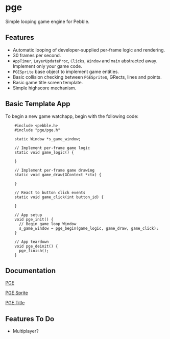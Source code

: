 # pge

Simple looping game engine for Pebble.

## Features

- Automatic looping of developer-supplied per-frame logic and rendering.
- 30 frames per second.
- `AppTimer`, `LayerUpdateProc`, `Clicks`, `Window` and `main` abstracted away.
  Implement only your game code.
- `PGESprite` base object to implement game entities.
- Basic collision checking between `PGESprite`s, GRects, lines and points.
- Basic game title screen template.
- Simple highscore mechanism.

## Basic Template App

To begin a new game watchapp, begin with the following code:

        #include <pebble.h>
        #include "pge/pge.h"

        static Window *s_game_window;

        // Implement per-frame game logic
        static void game_logic() {

        }

        // Implement per-frame game drawing
        static void game_draw(GContext *ctx) {

        }

        // React to button click events
        static void game_click(int button_id) {

        }

        // App setup 
        void pge_init() {
          // Begin game loop Window
          s_game_window = pge_begin(game_logic, game_draw, game_click);
        }

        // App teardown
        void pge_deinit() {
          pge_finish();
        }

## Documentation

[PGE](docs/pge.md)

[PGE Sprite](docs/pge_sprite.md)

[PGE Title](docs/pge_title.md)

## Features To Do

- Multiplayer?
